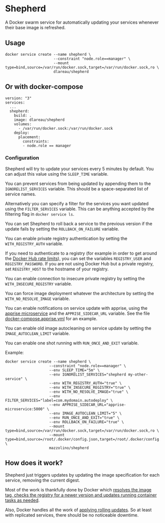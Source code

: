 # Shepherd

A Docker swarm service for automatically updating your services whenever their base image is refreshed.

## Usage

    docker service create --name shepherd \
                          --constraint "node.role==manager" \
                          --mount type=bind,source=/var/run/docker.sock,target=/var/run/docker.sock,ro \
                          dlareau/shepherd

## Or with docker-compose

    version: "3"
    services:
      ...
      shepherd:
        build: .
        image: dlareau/shepherd
        volumes:
          - /var/run/docker.sock:/var/run/docker.sock
        deploy:
          placement:
            constraints:
            - node.role == manager

### Configuration

Shepherd will try to update your services every 5 minutes by default. You can adjust this value using the `SLEEP_TIME` variable.

You can prevent services from being updated by appending them to the `IGNORELIST_SERVICES` variable. This should be a space-separated list of service names.

Alternatively you can specify a filter for the services you want updated using the `FILTER_SERVICES` variable. This can be anything accepted by the filtering flag in `docker service ls`.

You can set Shepherd to roll back a service to the previous version if the update fails by setting the `ROLLBACK_ON_FAILURE` variable.

You can enable private registry authentication by setting the `WITH_REGISTRY_AUTH` variable.

If you need to authenticate to a registry (for example in order to get around the [Docker Hub rate limits](https://www.docker.com/increase-rate-limit)), you can set the variables `REGISTRY_USER` and `REGISTRY_PASSWORD`. If you are not using Docker Hub but a private registry, set `REGISTRY_HOST` to the hostname of your registry.

You can enable connection to insecure private registry by setting the `WITH_INSECURE_REGISTRY` variable.

You can force image deployment whatever the architecture by setting the `WITH_NO_RESOLVE_IMAGE` variable.

You can enable notifications on service update with apprise, using the [apprise microservice](https://github.com/djmaze/apprise-microservice) and the `APPRISE_SIDECAR_URL` variable. See the file [docker-compose.apprise.yml](docker-compose.apprise.yml) for an example.

You can enable old image autocleaning on service update by setting the `IMAGE_AUTOCLEAN_LIMIT` variable.

You can enable one shot running with `RUN_ONCE_AND_EXIT` variable.

Example:

    docker service create --name shepherd \
                        --constraint "node.role==manager" \
                        --env SLEEP_TIME="5m" \
                        --env IGNORELIST_SERVICES="shepherd my-other-service" \
                        --env WITH_REGISTRY_AUTH="true" \
                        --env WITH_INSECURE_REGISTRY="true" \
                        --env WITH_NO_RESOLVE_IMAGE="true" \
                        --env FILTER_SERVICES="label=com.mydomain.autodeploy" \
                        --env APPRISE_SIDECAR_URL="apprise-microservice:5000" \
                        --env IMAGE_AUTOCLEAN_LIMIT="5" \
                        --env RUN_ONCE_AND_EXIT="true" \
                        --env ROLLBACK_ON_FAILURE="true" \
                        --mount type=bind,source=/var/run/docker.sock,target=/var/run/docker.sock,ro \
                        --mount type=bind,source=/root/.docker/config.json,target=/root/.docker/config.json,ro \
                        mazzolino/shepherd

## How does it work?

Shepherd just triggers updates by updating the image specification for each service, removing the current digest.

Most of the work is thankfully done by Docker which [resolves the image tag, checks the registry for a newer version and updates running container tasks as needed](https://docs.docker.com/engine/swarm/services/#update-a-services-image-after-creation).

Also, Docker handles all the work of [applying rolling updates](https://docs.docker.com/engine/swarm/swarm-tutorial/rolling-update/). So at least with replicated services, there should be no noticeable downtime.
